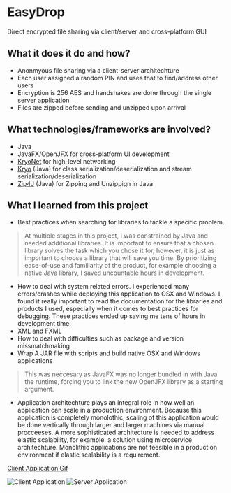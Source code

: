 # EasyDrop
Direct encrypted file sharing via client/server and cross-platform GUI

## What it does it do and how?
- Anonmyous file sharing via a client-server architechture
- Each user assigned a random PIN and uses that to find/address other users
- Encryption is 256 AES and handshakes are done through the single server application
- Files are zipped before sending and unzipped upon arrival

## What technologies/frameworks are involved?
- Java
- JavaFX/[OpenJFX](https://openjfx.io/) for cross-platform UI development
- [KryoNet](https://github.com/EsotericSoftware/kryonet) for high-level networking
- [Kryo](https://github.com/EsotericSoftware/kryo) (Java) for class serialization/deserialization and stream serialization/deserialization
- [Zip4J](https://github.com/srikanth-lingala/zip4j) (Java) for Zipping and Unzippign in Java


## What I learned from this project
- Best practices when searching for libraries to tackle a specific problem.
> At multiple stages in this project, I was constrained by Java and needed additional libraries. It is important to ensure that a chosen library solves the task which you chose it for, however, it is just as important to choose a library that will save you time. By prioritizing ease-of-use and familiarity of the product, for example choosing a native Java library, I saved uncountable hours in development. 
- How to deal with system related errors. I experienced many errors/crashes while deploying this application to OSX and Windows. I found it really important to read the documentation for the libraries and products I used, especially when it comes to best practices for debugging. These practices ended up saving me tens of hours in development time.
- XML and FXML
- How to deal with difficulties such as package and version missmatchmaking
- Wrap A JAR file with scripts and build native OSX and Windows applications
> This was neccesary as JavaFX was no longer bundled in with Java the runtime, forcing you to link the new OpenJFX library as a starting argument.
- Application architechture plays an integral role in how well an application can scale in a production environment. Because this application is completely monolothic, scaling of this application would be done vertically through larger and larger machines via manual procceeses. A more sophisticated architecture is needed to address elastic scalability, for example, a solution using microservice architechture. Monolithic applications are not feesible in a production environment if elastic scalability is a requirement.

[Client Application Gif](https://i.gyazo.com/346f5f6dda1f1abe48c9c1410de140fa.mp4)

![Client Application](https://i.gyazo.com/f16f55add65bec9996d8c8df7e84d3f1.png)
![Server Application](https://i.gyazo.com/7bf29ff31750435c1a853afdabad946e.png)
